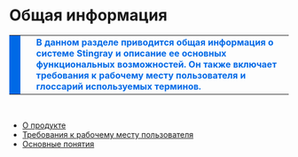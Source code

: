 # Общая информация
  <table style="width: 100%;">
    <colgroup>
      <col style="width: 1px;" />
      <col style="width: 1px;" />
      <col />
    </colgroup>
    <tbody>
      <tr>
        <td style="background-color: #0069E6"> </td>
        <td> </td>
        <td><span style="font-weight:bold;"><span style="color:#0069e6;">В данном разделе приводится общая информация о системе Stingray и описание ее основных функциональных возможностей. Он также включает требования к рабочему месту пользователя и глоссарий используемых терминов.</span></span></td>
      </tr>
    </tbody>
  </table>
  <p> </p>
  <ul class="Disc">
    <li><a href="O_produkte.htm">О продукте</a></li>
    <li><a href="Trebovaniya_k_rabochemu_mestu_polzovatelya.htm">Требования к рабочему месту пользователя</a></li>
    <li><a href="Osnovnye_ponyatiya.htm">Основные понятия</a></li>
  </ul>
